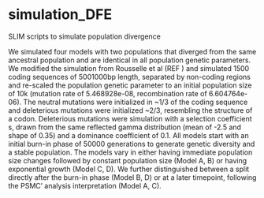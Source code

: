 # simulation_DFE
SLIM scripts to simulate population divergence 

We simulated four models with two populations that diverged from the same ancestral population and are identical in all population genetic parameters. We modified the simulation from Rousselle et al (REF ) and simulated 1500 coding sequences of 5001000bp length, separated by non-coding regions and re-scaled the population genetic parameter to an initial population size of 10k (mutation rate of 5.468928e-08, recombination rate of 6.604764e-06). The neutral mutations were initialized in ~1/3 of the coding sequence and deleterious mutations were initialized ~2/3, resembling the structure of a codon. Deleterious mutations were simulation with a selection coefficient s, drawn from the same reflected gamma distribution (mean of -2.5 and shape of 0.35) and a dominance coefficient of 0.1. All models start with an initial burn-in phase of 50000 generations to generate genetic diversity and a stable population. The models vary in either having immediate population size changes followed by constant population size (Model A, B) or having exponential growth (Model C, D). We further distinguished between a split directly after the burn-in phase (Model B, D) or at a later timepoint, following the PSMC’ analysis interpretation (Model A, C).
